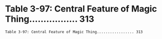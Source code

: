 # Table 3-97: Central Feature of Magic Thing................. 313

```
Table 3-97: Central Feature of Magic Thing................. 313

```
